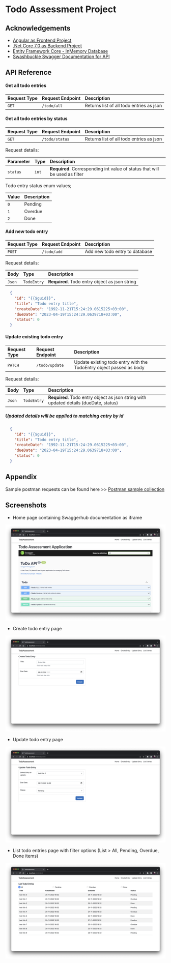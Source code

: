 # Todo Assessment Project


## Acknowledgements

 - [Angular as Frontend Project](https://angular.io/)
 - [.Net Core 7.0 as Backend Project](https://dotnet.microsoft.com/en-us/download/dotnet/7.0)
 - [Entity Framework Core - InMemory Database](https://learn.microsoft.com/en-us/ef/core/providers/in-memory/?tabs=dotnet-core-cli)
 - [Swashbuckle Swagger Documentation for API](https://learn.microsoft.com/en-us/aspnet/core/tutorials/getting-started-with-swashbuckle?view=aspnetcore-7.0&tabs=visual-studio)

## API Reference

#### Get all todo entries

| Request Type | Request Endpoint     | Description                |
| :-------- | :------- | :------------------------- |
| `GET` | `/todo/all` | Returns list of all todo entries as json |

#### Get all todo entries by status

| Request Type | Request Endpoint     | Description                |
| :-------- | :------- | :------------------------- |
| `GET` | `/todo/status` | Returns list of all todo entries as json |

Request details:

| Parameter | Type     | Description                       |
| :-------- | :------- | :-------------------------------- |
| `status`      | `int` | **Required**. Corresponding int value of status that will be used as filter |

Todo entry status enum values;

| Value | Description                       |
| :------- | :-------------------------------- |
| `0` | Pending |
| `1` | Overdue |
| `2` | Done |

#### Add new todo entry

| Request Type | Request Endpoint     | Description                |
| :-------- | :------- | :------------------------- |
| `POST` | `/todo/add` | Add new todo entry to database |

Request details:

| Body | Type     | Description                       |
| :-------- | :------- | :-------------------------------- |
| `Json`      | `TodoEntry` | **Required**. Todo entry object as json string |

```json
  {
    "id": "{{$guid}}",
    "title": "Todo entry title",
    "createDate": "1992-11-21T15:24:29.0615225+03:00",
    "dueDate": "2023-04-19T15:24:29.0639718+03:00",
    "status": 0
  }
```

#### Update existing todo entry

| Request Type | Request Endpoint     | Description                |
| :-------- | :------- | :------------------------- |
| `PATCH` | `/todo/update` | Update existing todo entry with the TodoEntry object passed as body |

Request details:

| Body | Type     | Description                       |
| :-------- | :------- | :-------------------------------- |
| `Json`      | `TodoEntry` | **Required**. Todo entry object as json string with updated details (dueDate, status)|

##### Updated details will be applied to matching entry by id

```json
  {
    "id": "{{$guid}}",
    "title": "Todo entry title",
    "createDate": "1992-11-21T15:24:29.0615225+03:00",
    "dueDate": "2023-04-19T15:24:29.0639718+03:00",
    "status": 0
  }
```

## Appendix

Sample postman requests can be found here >>
[Postman sample collection](https://api.postman.com/collections/6313898-0abaaffe-895b-4ed9-b2bd-bec05227058b?access_key=PMAT-01GJATGQV391NRQ5ZMENTVCCKY)

## Screenshots

- Home page containing Swaggerhub documentation as iframe

![Home page](TodoAssessment/ClientApp/screenshots/home.png?raw=true)

- Create todo entry page

![Create entry page](TodoAssessment/ClientApp/screenshots/create.png?raw=true)

- Update todo entry page

![Update entry page](TodoAssessment/ClientApp/screenshots/update.png?raw=true)

- List todo entries page with filter options (List > All, Pending, Overdue, Done items)

![List entries page](TodoAssessment/ClientApp/screenshots/list.png?raw=true)

